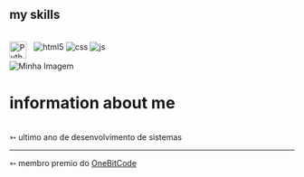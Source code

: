 <html>
<body>
  <h2>my skills</h2>
  <br>
  <div style="display: inline_block">
  <img align="center" alt="html5" src="https://img.shields.io/badge/HTML5-E34F26?style=for-the-badge&logo=html5&logoColor=white" />
  <img align="center" alt="css" src="https://img.shields.io/badge/CSS3-1572B6?style=for-the-badge&logo=css3&logoColor=white" />
  <img align="center" alt="js" src="https://img.shields.io/badge/JavaScript-F7DF1E?style=for-the-badge&logo=javascript&logoColor=black" />
  <img 
    align="left" 
    alt="Python" 
    title="Python"
    width="30px" 
    style="padding-right: 10px;" 
    src="https://cdn.jsdelivr.net/gh/devicons/devicon@latest/icons/python/python-original.svg" 
/>

  </div><br/>
  <div>
  <img src="https://media4.giphy.com/media/v1.Y2lkPTc5MGI3NjExOGJ5a2lld293NTVkcTdqODE2ZXIzMmIxaXhzeXE5MnJ2NDB3YXIxbyZlcD12MV9pbnRlcm5hbF9naWZfYnlfaWQmY3Q9Zw/1gbQIeNzZxcSk/giphy.gif" alt="Minha Imagem">
    <br>
  </div>
  
  <div>
    <h1>information about me</h1>
    <br>
    ➳ ultimo ano de desenvolvimento de sistemas 
    <hr>
    ➳ membro premio do <a href="https://onebitcode.com/">OneBitCode</a>
    
  </div>

</body>
</html>
